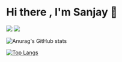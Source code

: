 # Hi there , I'm Sanjay 👋

<img src="(https://github-readme-stats.vercel.app/api?username=Sanjay-bud&show_icons=true&theme=radical)"/>

<img src="(https://github-readme-stats.vercel.app/api?username=Sanjay-bud&show_icons=true&theme=radical)"/>

![Anurag's GitHub stats](https://github-readme-stats.vercel.app/api?username=Sanjay-bud&show_icons=true&theme=radical)

[![Top Langs](https://github-readme-stats.vercel.app/api/top-langs/?username=Sanjay-bud)](https://github.com/anuraghazra/github-readme-stats)
